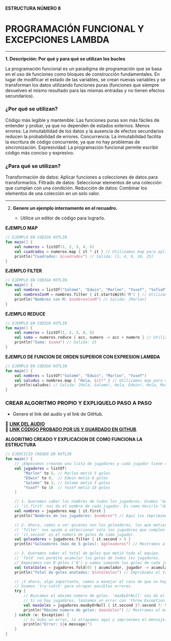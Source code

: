 #### ESTRUCTURA NÚMERO 8  
# PROGRAMACIÓN FUNCIONAL Y EXCEPCIONES LAMBDA

---

**1. Descripción: Por qué y para qué se utilizan los bucles**

La programación funcional es un paradigma de programación que se basa en el uso de funciones como bloques de construcción fundamentales. En lugar de modificar el estado de las variables, se crean nuevas variables y se transforman los datos utilizando funciones puras (funciones que siempre devuelven el mismo resultado para las mismas entradas y no tienen efectos secundarios).

### ¿Por qué se utilizan?

Código más legible y mantenible: Las funciones puras son más fáciles de entender y probar, ya que no dependen de estados externos.
Menos errores: La inmutabilidad de los datos y la ausencia de efectos secundarios reducen la probabilidad de errores.
Concurrencia: La inmutabilidad facilita la escritura de código concurrente, ya que no hay problemas de sincronización.
Expresividad: La programación funcional permite escribir código más conciso y expresivo.

### ¿Para qué se utilizan?

Transformación de datos: Aplicar funciones a colecciones de datos para transformarlos.
Filtrado de datos: Seleccionar elementos de una colección que cumplan con una condición.
Reducción de datos: Combinar los elementos de una colección en un solo valor.

---
   
2. **Genere un ejemplo internamente en el recuadro.**  

   - Utilice un editor de código para lograrlo.

**EJEMPLO MAP**
```kotlin
// EJEMPLO EN CÓDIGO KOTLIN
fun main() {
    val numeros = listOf(1, 2, 3, 4, 5)
    val cuadrados = numeros.map { it * it } // Utilizamos map para aplicar una función (elevar al cuadrado) a cada elemento de la lista.
    println("Cuadrados: $cuadrados") // Salida: [1, 4, 9, 16, 25]
}
```
**EJEMPLO FILTER**
```kotlin
// EJEMPLO EN CÓDIGO KOTLIN
fun main() {
    val nombres = listOf("Salomé", "Edwin", "Marlon", "Yusef", "SofiaPlus")
    val nombresConM = nombres.filter { it.startsWith('M') } // Utilizamos filter para seleccionar solo los nombres que comienzan con 'M'.
    println("Nombres con M: $nombresConM") // Salida: [Marlon]
}
```
**EJEMPLO REDUCE**
```kotlin
// EJEMPLO EN CÓDIGO KOTLIN
fun main() {
    val numeros = listOf(1, 2, 3, 4, 5)
    val suma = numeros.reduce { acc, numero -> acc + numero } // Utilizamos reduce para sumar todos los números de la lista en un solo valor.
    println("Suma: $suma") // Salida: 15
}
```
**EJEMPLO DE FUNCION DE ORDEN SUPERIOR CON EXPRESION LAMBDA**
```kotlin
// EJEMPLO EN CÓDIGO KOTLIN
fun main() {
    val nombres = listOf("Salomé", "Edwin", "Marlon", "Yusef")
    val saludos = nombres.map { "Hola, $it!" } // Utilizamos map para crear una nueva lista de saludos personalizados.
    println(saludos) // Salida: [Hola, Salomé!, Hola, Edwin!, Hola, Marlon!, Yusef!]
}
```

### CREAR ALGORITMO PROPIO Y EXPLIQUELO PASO A PASO 
- Genere el link del audio y el link de GitHub.  

🔗 **[LINK DEL AUDIO](https://marlonpalacios777.github.io/Kotlin-Fichas/tarjeta-8/Audio%20-%20Tarjeta%20n%C3%BAmero%208.ogg)**  
🔗 **[LINK CÓDIGO PROBADO POR US Y GUARDADO EN GITHUB](https://github.com/marlonpalacios777/Kotlin-Fichas/blob/6e402ca82e6cb2aed514b8decb2e228a4e3db3d8/tarjeta-8/PROGRAMACI%C3%93N%20FUNCIONAL%20Y%20EXCEPCIONES%20LAMBDA.PNG)**.

**ALGORITMO CREADO Y EXPLICACION DE COMO FUNCIONA LA ESTRUCTURA**
```kotlin
// EJERCICIO CREADO EN KOTLIN
fun main() {
    // ¡Empezamos creando una lista de jugadores y cada jugador tiene su nombre y el número de goles que metió.
    val jugadores = listOf(
        "Marlon" to 5, // Marlon metió 5 goles
        "Edwin" to 8,  // Edwin metió 8 goles
        "Salome" to 3, // Salome metió 3 goles
        "Yusef" to 10  // Yusef metió 10 goles
    )

    // 1. Queremos saber los nombres de todos los jugadores. Usamos 'map' para transformar la lista.
    // 'it.first' nos da el nombre de cada jugador. Es como decirle "dame el primer dato de cada jugador."
    val nombres = jugadores.map { it.first } 
    println("Nombres de los jugadores: $nombres") // Aquí los imprimimos

    // 2. Ahora, vamos a ver quiénes son los goleadores, los que metieron más de 5 goles.
    // 'filter' nos ayuda a seleccionar solo los jugadores que cumplen la condición 'it.second > 5'.
    // 'it.second' es el número de goles de cada jugador.
    val goleadores = jugadores.filter { it.second > 5 }
    println("Goleadores (más de 5 goles): $goleadores") // Mostramos a los goleadores

    // 3. Queremos saber el total de goles que metió todo el equipo.
    // 'fold' nos permite acumular los goles de todos los jugadores.
    // Empezamos con 0 goles ('0') y vamos sumando los goles de cada jugador ('acumulador + jugador.second').
    val totalGoles = jugadores.fold(0) { acumulador, jugador -> acumulador + jugador.second }
    println("Total de goles anotados: $totalGoles") // Imprimimos el total

    // ¡Y ahora, algo importante, vamos a manejar el caso de que no haya jugadores en la lista.
    // Usamos 'try-catch' para atrapar posibles errores.
    try {
        // Buscamos el máximo número de goles. 'maxByOrNull' nos da el jugador con más goles, o 'null' si no hay jugadores.
        // Si no hay jugadores, lanzamos un error con 'throw Exception'.
        val maxGoles = jugadores.maxByOrNull { it.second }?.second ?: throw Exception("No hay jugadores en la lista")
        println("Máximo número de goles: $maxGoles") // Mostramos el máximo número de goles
    } catch (e: Exception) {
        // Si hubo un error, lo atrapamos aquí y imprimimos el mensaje.
        println("Error: ${e.message}")
    }
}
```
